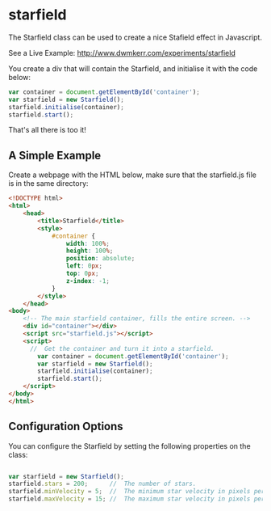 starfield
=========

The Starfield class can be used to create a nice Stafield effect in Javascript.

See a Live Example: http://www.dwmkerr.com/experiments/starfield

You create a div that will contain the Starfield, and initialise it with the code below:

````JavaScript
var container = document.getElementById('container');
var starfield = new Starfield();
starfield.initialise(container);
starfield.start();
````

That's all there is too it!

A Simple Example
----------------

Create a webpage with the HTML below, make sure that the starfield.js file is in the same directory:

````HTML
<!DOCTYPE html>
<html>
	<head>
		<title>Starfield</title>
		<style>
			#container {
				width: 100%;
				height: 100%;
				position: absolute;
				left: 0px;
				top: 0px;
				z-index: -1;
			}
		</style>
	</head>
<body>
	<!-- The main starfield container, fills the entire screen. -->
	<div id="container"></div>
	<script src="starfield.js"></script>
	<script>
	  //  Get the container and turn it into a starfield.
		var container = document.getElementById('container');
		var starfield = new Starfield();
		starfield.initialise(container);
		starfield.start();
	</script>
</body>
</html>
````

Configuration Options
---------------------

You can configure the Starfield by setting the following properties on the class:

````Javascript

var starfield = new Starfield();
starfield.stars = 200;      //  The number of stars.
starfield.minVelocity = 5;  //  The minimum star velocity in pixels per second.
starfield.maxVelocity = 15; //  The maximum star velocity in pixels per second.	

````
